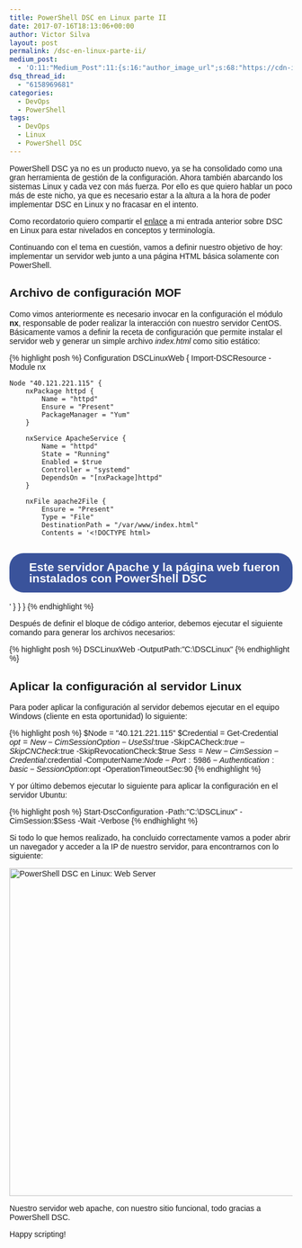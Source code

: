 ```yaml
---
title: PowerShell DSC en Linux parte II
date: 2017-07-16T18:13:06+00:00
author: Victor Silva
layout: post
permalink: /dsc-en-linux-parte-ii/
medium_post:
  - 'O:11:"Medium_Post":11:{s:16:"author_image_url";s:68:"https://cdn-images-1.medium.com/fit/c/200/200/0*Sz3Js055VwE6KyPu.jpg";s:10:"author_url";s:33:"https://medium.com/@vmsilvamolina";s:11:"byline_name";N;s:12:"byline_email";N;s:10:"cross_link";s:2:"no";s:2:"id";s:12:"1623693099f9";s:21:"follower_notification";s:3:"yes";s:7:"license";s:19:"all-rights-reserved";s:14:"publication_id";s:2:"-1";s:6:"status";s:6:"public";s:3:"url";s:79:"https://medium.com/@vmsilvamolina/powershell-dsc-en-linux-parte-ii-1623693099f9";}'
dsq_thread_id:
  - "6158969681"
categories:
  - DevOps
  - PowerShell
tags:
  - DevOps
  - Linux
  - PowerShell DSC
---
```


PowerShell DSC ya no es un producto nuevo, ya se ha consolidado como una gran herramienta de gestión de la configuración. Ahora también abarcando los sistemas Linux y cada vez con más fuerza. Por ello es que quiero hablar un poco más de este nicho, ya que es necesario estar a la altura a la hora de poder implementar DSC en Linux y no fracasar en el intento.

Como recordatorio quiero compartir el [enlace](http://blog.victorsilva.com.uy/powershell-dsc-linux/) a mi entrada anterior sobre DSC en Linux para estar nivelados en conceptos y terminología.

Continuando con el tema en cuestión, vamos a definir nuestro objetivo de hoy: implementar un servidor web junto a una página HTML básica solamente con PowerShell.

## Archivo de configuración MOF

Como vimos anteriormente es necesario invocar en la configuración el módulo **nx**, responsable de poder realizar la interacción con nuestro servidor CentOS. Básicamente vamos a definir la receta de configuración que permite instalar el servidor web y generar un simple archivo _index.html_ como sitio estático:

{% highlight posh %}
Configuration DSCLinuxWeb {
    Import-DSCResource -Module nx

    Node "40.121.221.115" {
        nxPackage httpd {
            Name = "httpd"
            Ensure = "Present"
            PackageManager = "Yum"
        }

        nxService ApacheService {
            Name = "httpd"
            State = "Running"
            Enabled = $true
            Controller = "systemd"
            DependsOn = "[nxPackage]httpd"
        }    

        nxFile apache2File {
            Ensure = "Present"
            Type = "File"
            DestinationPath = "/var/www/index.html"
            Contents = '<!DOCTYPE html>
<html lang="es">
<head>
<meta charset="UTF-8">
<title>Webpage on Linux</title>
<style type="text/css">
.barra {
    background-color: #3A539B;
    color: #FFFFFF;
    line-height: 20px;
    padding: 15px;
    padding-left: 35px;
    border-radius:25px;
}
body {
    font-family: Segoe UI Light,SegoeUILightWF,Arial,Sans-Serif;
}
</style>
</head>
<body>
<h2 class="barra">Este servidor Apache y la página web fueron instalados con PowerShell DSC</h3>
</body>
</html>'
        }
    }
}
{% endhighlight %}

Después de definir el bloque de código anterior, debemos ejecutar el siguiente comando para generar los archivos necesarios:

{% highlight posh %}
DSCLinuxWeb -OutputPath:"C:\DSCLinux"
{% endhighlight %}

## Aplicar la configuración al servidor Linux

Para poder aplicar la configuración al servidor debemos ejecutar en el equipo Windows (cliente en esta oportunidad) lo siguiente:

{% highlight posh %}
$Node = "40.121.221.115"
$Credential = Get-Credential
$opt = New-CimSessionOption -UseSsl:$true -SkipCACheck:$true -SkipCNCheck:$true -SkipRevocationCheck:$true
$Sess=New-CimSession -Credential:$credential -ComputerName:$Node -Port:5986 -Authentication:basic -SessionOption:$opt -OperationTimeoutSec:90
{% endhighlight %}
    

Y por último debemos ejecutar lo siguiente para aplicar la configuración en el servidor Ubuntu:

{% highlight posh %}
Start-DscConfiguration -Path:"C:\DSCLinux" -CimSession:$Sess -Wait -Verbose
{% endhighlight %}
    

Si todo lo que hemos realizado, ha concluido correctamente vamos a poder abrir un navegador y acceder a la IP de nuestro servidor, para encontrarnos con lo siguiente:

<img src="https://cu2www-ch3302.files.1drv.com/y4muFSjSLH0vAT4qfjUmDtPrg3gTiZUBaKCwk0sHfPKcYj1bIjSw8cjC4jGKE7W4O454H0VNhYxpVuGG80xfmnyK-uQSDiYwyJVa2ZP2ix4uzVjBXR4kI1mPLaa-RE5EgygmZ28sV0OaOJI82Awx_W21DfalXwTXM3jKO_CLjepmgj7if1oKu-lACWjvAAdlyhkQJkc1eWBwbKjRQpWcCsEsA?width=824&#038;height=583&#038;cropmode=none" width="824" height="583" alt="PowerShell DSC en Linux: Web Server" class="alignnone size-full" />

Nuestro servidor web apache, con nuestro sitio funcional, todo gracias a PowerShell DSC.

Happy scripting!
